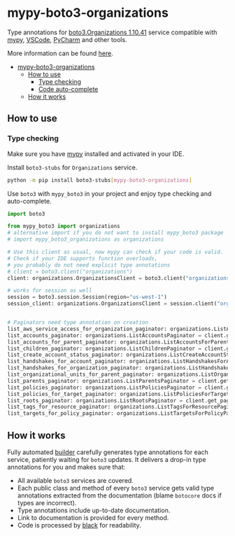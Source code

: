 # mypy-boto3-organizations

Type annotations for
[boto3.Organizations 1.10.41](https://boto3.amazonaws.com/v1/documentation/api/1.10.41/reference/services/organizations.html#Organizations) service
compatible with [mypy](https://github.com/python/mypy), [VSCode](https://code.visualstudio.com/),
[PyCharm](https://www.jetbrains.com/pycharm/) and other tools.

More information can be found [here](https://vemel.github.io/mypy_boto3/).

- [mypy-boto3-organizations](#mypy-boto3-organizations)
  - [How to use](#how-to-use)
    - [Type checking](#type-checking)
    - [Code auto-complete](#code-auto-complete)
  - [How it works](#how-it-works)

## How to use

### Type checking

Make sure you have [mypy](https://github.com/python/mypy) installed and activated in your IDE.

Install `boto3-stubs` for `Organizations` service.

```bash
python -m pip install boto3-stubs[mypy-boto3-organizations]
```

Use `boto3` with `mypy_boto3` in your project and enjoy type checking and auto-complete.

```python
import boto3

from mypy_boto3 import organizations
# alternative import if you do not want to install mypy_boto3 package
# import mypy_boto3_organizations as organizations

# Use this client as usual, now mypy can check if your code is valid.
# Check if your IDE supports function overloads,
# you probably do not need explicit type annotations
# client = boto3.client("organizations")
client: organizations.OrganizationsClient = boto3.client("organizations")

# works for session as well
session = boto3.session.Session(region="us-west-1")
session_client: organizations.OrganizationsClient = session.client("organizations")


# Paginators need type annotation on creation
list_aws_service_access_for_organization_paginator: organizations.ListAWSServiceAccessForOrganizationPaginator = client.get_paginator("list_aws_service_access_for_organization")
list_accounts_paginator: organizations.ListAccountsPaginator = client.get_paginator("list_accounts")
list_accounts_for_parent_paginator: organizations.ListAccountsForParentPaginator = client.get_paginator("list_accounts_for_parent")
list_children_paginator: organizations.ListChildrenPaginator = client.get_paginator("list_children")
list_create_account_status_paginator: organizations.ListCreateAccountStatusPaginator = client.get_paginator("list_create_account_status")
list_handshakes_for_account_paginator: organizations.ListHandshakesForAccountPaginator = client.get_paginator("list_handshakes_for_account")
list_handshakes_for_organization_paginator: organizations.ListHandshakesForOrganizationPaginator = client.get_paginator("list_handshakes_for_organization")
list_organizational_units_for_parent_paginator: organizations.ListOrganizationalUnitsForParentPaginator = client.get_paginator("list_organizational_units_for_parent")
list_parents_paginator: organizations.ListParentsPaginator = client.get_paginator("list_parents")
list_policies_paginator: organizations.ListPoliciesPaginator = client.get_paginator("list_policies")
list_policies_for_target_paginator: organizations.ListPoliciesForTargetPaginator = client.get_paginator("list_policies_for_target")
list_roots_paginator: organizations.ListRootsPaginator = client.get_paginator("list_roots")
list_tags_for_resource_paginator: organizations.ListTagsForResourcePaginator = client.get_paginator("list_tags_for_resource")
list_targets_for_policy_paginator: organizations.ListTargetsForPolicyPaginator = client.get_paginator("list_targets_for_policy")
```

## How it works

Fully automated [builder](https://github.com/vemel/mypy_boto3) carefully generates
type annotations for each service, patiently waiting for `boto3` updates. It delivers
a drop-in type annotations for you and makes sure that:

- All available `boto3` services are covered.
- Each public class and method of every `boto3` service gets valid type annotations
  extracted from the documentation (blame `botocore` docs if types are incorrect).
- Type annotations include up-to-date documentation.
- Link to documentation is provided for every method.
- Code is processed by [black](https://github.com/psf/black) for readability.